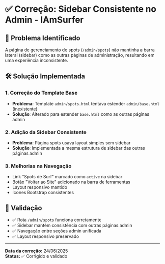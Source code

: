 # ✅ Correção: Sidebar Consistente no Admin - IAmSurfer

## 🔧 Problema Identificado
A página de gerenciamento de spots (`/admin/spots`) não mantinha a barra lateral (sidebar) como as outras páginas de administração, resultando em uma experiência inconsistente.

## 🛠️ Solução Implementada

### 1. **Correção do Template Base**
- **Problema**: Template `admin/spots.html` tentava estender `admin/base.html` (inexistente)
- **Solução**: Alterado para estender `base.html` como as outras páginas admin

### 2. **Adição da Sidebar Consistente**
- **Problema**: Página spots usava layout simples sem sidebar
- **Solução**: Implementada a mesma estrutura de sidebar das outras páginas admin

### 3. **Melhorias na Navegação**
- Link "Spots de Surf" marcado como `active` na sidebar
- Botão "Voltar ao Site" adicionado na barra de ferramentas
- Layout responsivo mantido
- Ícones Bootstrap consistentes

## 🧪 Validação
- ✅ Rota `/admin/spots` funciona corretamente
- ✅ Sidebar mantém consistência com outras páginas admin
- ✅ Navegação entre seções admin unificada
- ✅ Layout responsivo preservado

---
**Data da correção:** 24/06/2025  
**Status:** ✅ Corrigido e validado
